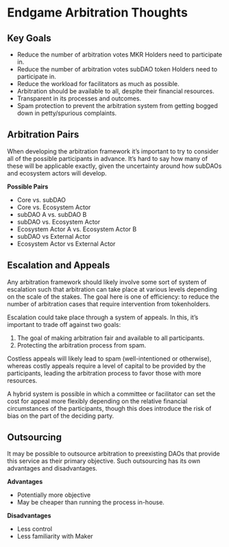 # Endgame Arbitration Thoughts

## Key Goals
* Reduce the number of arbitration votes MKR Holders need to participate in.
* Reduce the number of arbitration votes subDAO token Holders need to participate in.
* Reduce the workload for facilitators as much as possible.
* Arbitration should be available to all, despite their financial resources.
* Transparent in its processes and outcomes.
* Spam protection to prevent the arbitration system from getting bogged down in petty/spurious complaints.


## Arbitration Pairs

When developing the arbitration framework it’s important to try to consider all of the possible participants in advance. It’s hard to say how many of these will be applicable exactly, given the uncertainty around how subDAOs and ecosystem actors will develop. 

**Possible Pairs**
* Core vs. subDAO
* Core vs. Ecosystem Actor
* subDAO A vs. subDAO B
* subDAO vs. Ecosystem Actor
* Ecosystem Actor A vs. Ecosystem Actor B
* subDAO vs External Actor
* Ecosystem Actor vs External Actor

## Escalation and Appeals

Any arbitration framework should likely involve some sort of system of escalation such that arbitration can take place at various levels depending on the scale of the stakes. The goal here is one of efficiency: to reduce the number of arbitration cases that require intervention from tokenholders. 

Escalation could take place through a system of appeals. In this, it’s important to trade off against two goals:

1. The goal of making arbitration fair and available to all participants.
2. Protecting the arbitration process from spam. 

Costless appeals will likely lead to spam (well-intentioned or otherwise), whereas costly appeals require a level of capital to be provided by the participants, leading the arbitration process to favor those with more resources.

A hybrid system is possible in which a committee or facilitator can set the cost for appeal more flexibly depending on the relative financial circumstances of the participants, though this does introduce the risk of bias on the part of the deciding party.


## Outsourcing

It may be possible to outsource arbitration to preexisting DAOs that provide this service as their primary objective. Such outsourcing has its own advantages and disadvantages.

**Advantages**
* Potentially more objective
* May be cheaper than running the process in-house.

**Disadvantages**
* Less control
* Less familiarity with Maker